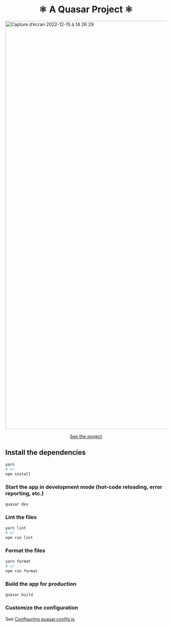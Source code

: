 <h1 align="center">⚛️ A Quasar Project ⚛️</h1>

<img width="1272" alt="Capture d’écran 2022-12-15 à 14 26 29" src="https://user-images.githubusercontent.com/15266589/207870658-6a49177d-3aa8-49f7-b55a-ad23d729397f.png">
<p align="center"><a href="https://www.sarahkrespin.com/">See the project</a></p>

## Install the dependencies

```bash
yarn
# or
npm install
```

### Start the app in development mode (hot-code reloading, error reporting, etc.)

```bash
quasar dev
```

### Lint the files

```bash
yarn lint
# or
npm run lint
```

### Format the files

```bash
yarn format
# or
npm run format
```

### Build the app for production

```bash
quasar build
```

### Customize the configuration

See [Configuring quasar.config.js](https://v2.quasar.dev/quasar-cli-vite/quasar-config-js).
